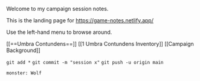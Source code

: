 Welcome to my campaign session notes.

This is the landing page for https://game-notes.netlify.app/

Use the left-hand menu to browse around.

[[==Umbra Contundens==]]
[[1 Umbra Contundens Inventory]]
[[Campaign Background]]

`git add *`
`git commit -m "session x"`
`git push -u origin main`

```statblock
monster: Wolf
```




